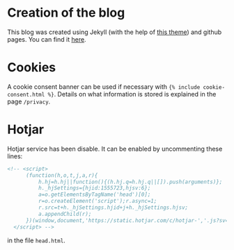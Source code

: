 # Creation of the blog

This blog was created using Jekyll (with the help of [this theme](https://github.com/redVi/voyager)) and github pages. You can find it [here](https://hadrienj.github.io/).

# Cookies

A cookie consent banner can be used if necessary with `{% include cookie-consent.html %}`. Details on what information is stored is explained in the page `/privacy`.

# Hotjar

Hotjar service has been disable. It can be enabled by uncommenting these lines:

```html
<!-- <script>
      (function(h,o,t,j,a,r){
          h.hj=h.hj||function(){(h.hj.q=h.hj.q||[]).push(arguments)};
          h._hjSettings={hjid:1555723,hjsv:6};
          a=o.getElementsByTagName('head')[0];
          r=o.createElement('script');r.async=1;
          r.src=t+h._hjSettings.hjid+j+h._hjSettings.hjsv;
          a.appendChild(r);
      })(window,document,'https://static.hotjar.com/c/hotjar-','.js?sv=');
  </script> -->
```

in the file `head.html`.
